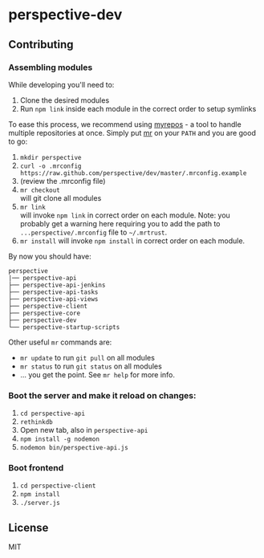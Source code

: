 perspective-dev
===========

## Contributing

### Assembling modules
While developing you'll need to:

1. Clone the desired modules
2. Run `npm link` inside each module in the correct order to setup symlinks

To ease this process, we recommend using [myrepos](https://github.com/joeyh/myrepos) - a tool to handle multiple repositories at once. Simply put [mr](https://github.com/joeyh/myrepos/blob/master/mr) on your `PATH` and you are good to go:

1. `mkdir perspective`
2. `curl -o .mrconfig https://raw.github.com/perspective/dev/master/.mrconfig.example`
3. (review the .mrconfig file)
4. `mr checkout`  
    will git clone all modules
5. `mr link`  
    will invoke `npm link` in correct order on each module. Note: you probably get a warning here requiring you to add the path to `...perspective/.mrconfig` file to `~/.mrtrust`.
6. `mr install`
    will invoke `npm install` in correct order on each module.

By now you should have:

	perspective
	|── perspective-api
	├── perspective-api-jenkins
	├── perspective-api-tasks
	├── perspective-api-views
	├── perspective-client
	├── perspective-core
	├── perspective-dev
	└── perspective-startup-scripts

Other useful `mr` commands are:

* `mr update` to run `git pull` on all modules
* `mr status` to run `git status` on all modules
* ... you get the point. See `mr help` for more info.

### Boot the server and make it reload on changes:
1. `cd perspective-api`
2. `rethinkdb`
3. Open new tab, also in `perspective-api`
4. `npm install -g nodemon`
5. `nodemon bin/perspective-api.js`

### Boot frontend
1. `cd perspective-client`
2. `npm install`
3. `./server.js`


License
-------

MIT